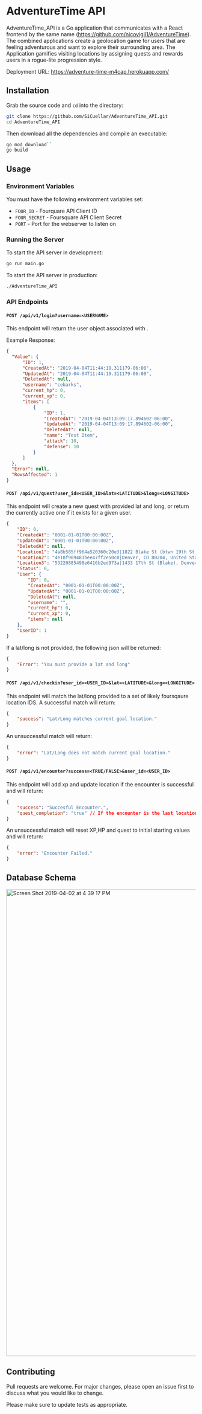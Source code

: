 # AdventureTime API

AdventureTime_API is a Go application that communicates with a React frontend by the same name (https://github.com/nicovigil1/AdventureTime). The combined applications create a geolocation game for users that are feeling adventurous and want to explore their surrounding area. The Application gamifies visiting locations by assigning quests and rewards users in a rogue-lite progression style.

Deployment URL: https://adventure-time-m4cap.herokuapp.com/

## Installation

Grab the source code and `cd` into the directory:

```bash
git clone https://github.com/SiCuellar/AdventureTime_API.git
cd AdventureTime_API
```

Then download all the dependencies and compile an executable:

```bash
go mod download``
go build
```

## Usage

### Environment Variables
You must have the following environment variables set:

- `FOUR_ID` - Fourquare API Client ID
- `FOUR_SECRET` - Foursquare API Client Secret
- `PORT` - Port for the webserver to listen on


### Running the Server
To start the API server in development:
```bash
go run main.go
```

To start the API server in production:
```bash
./AdventureTime_API
```

### API Endpoints

#### `POST /api/v1/login?username=<USERNAME>`
This endpoint will return the user object associated with <USERNAME>.

Example Response:
```json
{
  "Value": {
      "ID": 1,
      "CreatedAt": "2019-04-04T11:44:19.311179-06:00",
      "UpdatedAt": "2019-04-04T11:44:19.311179-06:00",
      "DeletedAt": null,
      "username": "cebarks",
      "current_hp": 0,
      "current_xp": 0,
      "items": [
          {
              "ID": 1,
              "CreatedAt": "2019-04-04T13:09:17.894602-06:00",
              "UpdatedAt": "2019-04-04T13:09:17.894602-06:00",
              "DeletedAt": null,
              "name": "Test Item",
              "attack": 10,
              "defense": 10
          }
      ]
  },
  "Error": null,
  "RowsAffected": 1
}
```

#### `POST /api/v1/quest?user_id=<USER_ID>&lat=<LATITUDE>&long=<LONGITUDE>`
This endpoint will create a new quest with provided lat and long, or return the currently active one if it exists for a given user.

```json
{
    "ID": 0,
    "CreatedAt": "0001-01-01T00:00:00Z",
    "UpdatedAt": "0001-01-01T00:00:00Z",
    "DeletedAt": null,
    "Location1": "4a8b585ff964a520360c20e3|1822 Blake St (btwn 19th St & 18th St), Denver, CO 80202, United States",
    "Location2": "4e10f909483bee47ff2e50c0|Denver, CO 80204, United States",
    "Location3": "53220885498e6416b2ed973a|1433 17th St (Blake), Denver, CO 80202, United States",
    "Status": 0,
    "User": {
        "ID": 0,
        "CreatedAt": "0001-01-01T00:00:00Z",
        "UpdatedAt": "0001-01-01T00:00:00Z",
        "DeletedAt": null,
        "username": "",
        "current_hp": 0,
        "current_xp": 0,
        "items": null
    },
    "UserID": 1
}
```

If a lat/long is not provided, the following json will be returned:

```json
{
    "Error": "You must provide a lat and long"
}
```

#### `POST /api/v1/checkin?user_id=<USER_ID>&lat=<LATITUDE>&long=<LONGITUDE>`
This endpoint will match the lat/long provided to a set of likely foursqaure location IDS. A successful match will return:

```json
{
    "success": "Lat/Long matches current goal location."
}
```
An unsuccessful match will return:
```json
{
    "error": "Lat/Long does not match current goal location."
}
```
#### `POST /api/v1/encounter?success=<TRUE/FALSE>&user_id=<USER_ID>`
This endpoint will add xp and update location if the encounter is successful and will return:

```json
{
    "success": "Succesful Encounter.",
    "quest_completion": "true" // If the encounter is the last location.
}
```
An unsuccessful match will reset XP,HP and quest to initial starting values and will return:
```json
{
    "error": "Encounter Failed."
}
```
## Database Schema 
<img width="1237" alt="Screen Shot 2019-04-02 at 4 39 17 PM" src="https://user-images.githubusercontent.com/35861146/55933621-33710d80-5beb-11e9-82d4-a5d10dc95af2.png">

## Contributing
Pull requests are welcome. For major changes, please open an issue first to discuss what you would like to change.

Please make sure to update tests as appropriate.
